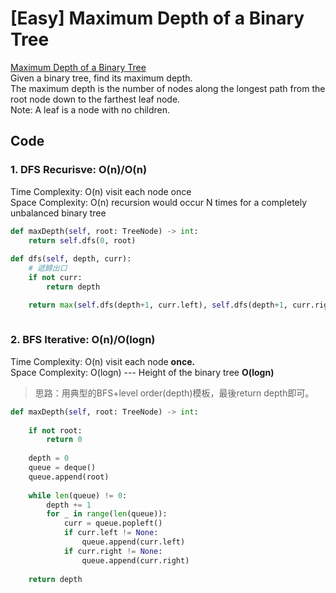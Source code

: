 # \[Easy\] Maximum Depth of a Binary Tree

[Maximum Depth of a Binary Tree](https://leetcode.com/problems/maximum-depth-of-binary-tree/)  
Given a binary tree, find its maximum depth.  
The maximum depth is the number of nodes along the longest path from the root node down to the farthest leaf node.  
Note: A leaf is a node with no children.  
  


## Code

### 1. DFS Recurisve: O\(n\)/O\(n\)

Time Complexity: O\(n\) visit each node once  
Space Complexity: O\(n\) recursion would occur N times for a completely unbalanced binary tree

```python
def maxDepth(self, root: TreeNode) -> int:
    return self.dfs(0, root)
       
def dfs(self, depth, curr):
    # 遞歸出口
    if not curr:
        return depth

    return max(self.dfs(depth+1, curr.left), self.dfs(depth+1, curr.right))
    


```

### 2. BFS Iterative: O\(n\)/O\(logn\)

Time Complexity: O\(n\) visit each node **once.**  
Space Complexity: O\(logn\)  --- Height of the binary tree **O\(logn\)** 

> 思路：用典型的BFS+level order\(depth\)模板，最後return depth即可。

```python
def maxDepth(self, root: TreeNode) -> int:
    
    if not root:
        return 0
    
    depth = 0
    queue = deque()
    queue.append(root)
    
    while len(queue) != 0:
        depth += 1
        for _ in range(len(queue)):
            curr = queue.popleft()
            if curr.left != None:
                queue.append(curr.left)
            if curr.right != None:
                queue.append(curr.right)
    
    return depth
```

